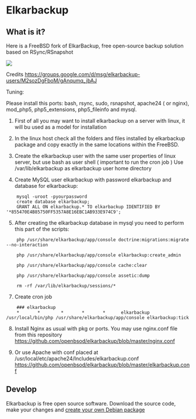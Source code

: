 # Elkarbackup

## What is it?
Here is a FreeBSD fork of ElkarBackup, free open-source backup solution based on RSync/RSnapshot

<img src="http://elkarbackup.org/images/screenshots/eb-jobs.png" />

Credits https://groups.google.com/d/msg/elkarbackup-users/M2sozDgFboM/gAnqumq_jbAJ

Tuning:

Please install this ports: bash, rsync, sudo, rsnapshot, apache24 ( or nginx), mod_php5, php5_extensions, php5_fileinfo and mysql.

1. First of all you may want to install elkarbackup on a server with linux, it will bu used as a model for installation
 
2. In the linux host check all the folders and files installed by elkarbackup package and copy exactly in the same locations within the FreeBSD.
 
3. Create the elkarbackup user with the same user properties of linux server, but use bash as user shell ( important to run the cron job )
   Use /var/lib/elkarbackup as elkarbackup user home directory

4. Create MySQL user elkarbackup with password elkarbackup and database for elkarbackup:

```
	mysql -uroot -pyourpassword
	create database elkarbackup;
	GRANT ALL ON elkarbackup.* TO elkarbackup IDENTIFIED BY '*855470E4B85750FF5357A8E16EBC1AB933E974C9';
```
5. After creating the elkarbackup database in mysql you need to perform this part of the scripts:
```
	php /usr/share/elkarbackup/app/console doctrine:migrations:migrate --no-interaction

	php /usr/share/elkarbackup/app/console elkarbackup:create_admin

	php /usr/share/elkarbackup/app/console cache:clear

	php /usr/share/elkarbackup/app/console assetic:dump

	rm -rf /var/lib/elkarbackup/sessions/*
```
7. Create cron job
```
	### elkarbackup
	*       *        *       *       *      elkarbackup     /usr/local/bin/php /usr/share/elkarbackup/app/console elkarbackup:tick
```
8. Install Nginx as usual with pkg or ports. You may use nginx.conf file from this repository
   https://github.com/openbsod/elkarbackup/blob/master/nginx.conf

9. Or use Apache with conf placed at /usr/local/etc/apache24/Includes/elkarbackup.conf
   https://github.com/openbsod/elkarbackup/blob/master/elkarbackup.conf

## Develop

Elkarbackup is free open source software. Download the source code, make your changes and [create your own Debian package](https://github.com/elkarbackup/elkarbackup/wiki/BuildPackage)
